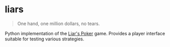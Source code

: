 # liars

> One hand, one million dollars, no tears.

Python implementation of the [Liar's Poker](https://en.wikipedia.org/wiki/Liar%27s_Poker) game. Provides a player interface suitable for testing various strategies.
